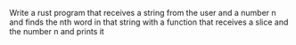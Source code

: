 Write a rust program that receives a string from the user and a number n
and finds the nth word in that string  with a function that receives a slice
and the number n and prints it
